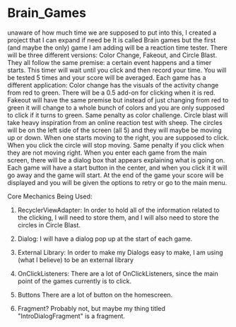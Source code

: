 # Brain_Games
unaware of how much time we are supposed to put into this, I created a project that I can expand if need be
It is called Brain games but the first (and maybe the only) game I am adding will be a reaction time tester. 
There will be three different versions: Color Change, Fakeout, and Circle Blast.
They all follow the same premise: a certain event happens and a timer starts. This timer will wait until you click
and then record your time. You will be tested 5 times and your score will be averaged.
Each game has a different application: Color change has the visuals of the activity change from red to green. There will be
a 0.5 add-on for clicking when it is red. 
Fakeout will have the same premise but instead of just changing from red to green it will change to a whole bunch of colors and you
are only supposed to click if it turns to green. Same penalty as color challenge.
Circle blast will take heavy inspiration from an online reaction test with sheep. The circles will be on the left side of the screen
(all 5) and they will maybe be moving up or down. When one starts moving to the right, you are supposed to click. When you click
the circle will stop moving. Same penalty if you click when they are not moving right. 
When you enter each game from the main screen, there will be a dialog box that appears explaining what is going on.
Each game will have a start button in the center, and when you click it it will go away and the game will start.
At the end of the game your score will be displayed and you will be given the options to retry or go to the main menu.

Core Mechanics Being Used:

1. RecyclerViewAdapter:
In order to hold all of the information related to the clicking, I will need to store them, and I will also need to store the circles
in Circle Blast.

2. Dialog:
I will have a dialog pop up at the start of each game.

3. External Library:
In order to make my Dialogs easy to make, I am using (what I believe) to be an external library

4. OnClickListeners:
There are a lot of OnClickListeners, since the main point of the games currently is to click.

5. Buttons
There are a lot of button on the homescreen.

6. Fragment?
Probably not, but maybe my thing titled "IntroDialogFragment" is a fragment.

